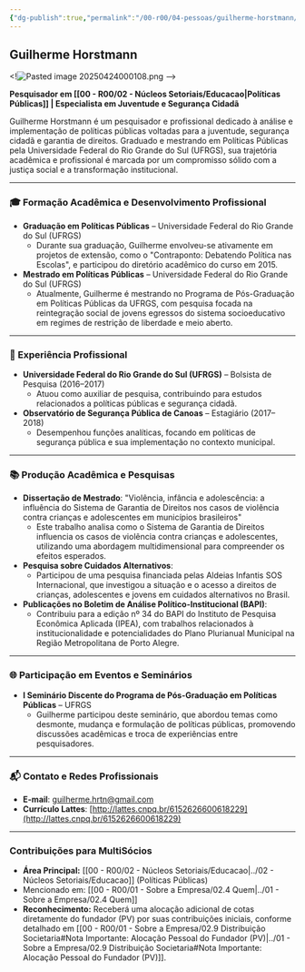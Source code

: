 ```yaml
---
{"dg-publish":true,"permalink":"/00-r00/04-pessoas/guilherme-horstmann/","tags":["person","profile","politicas-publicas","pesquisa","academia","educacao","seguranca"],"noteIcon":""}
---
```


## Guilherme Horstmann

<!![Pasted image 20250424000108.png](/img/user/00%20-%20R00/Pasted%20image%2020250424000108.png) -->

**Pesquisador em [[00 - R00/02 - Núcleos Setoriais/Educacao\|Políticas Públicas]] | Especialista em Juventude e Segurança Cidadã**

Guilherme Horstmann é um pesquisador e profissional dedicado à análise e implementação de políticas públicas voltadas para a juventude, segurança cidadã e garantia de direitos. Graduado e mestrando em Políticas Públicas pela Universidade Federal do Rio Grande do Sul (UFRGS), sua trajetória acadêmica e profissional é marcada por um compromisso sólido com a justiça social e a transformação institucional.

---

### 🎓 Formação Acadêmica e Desenvolvimento Profissional

*   **Graduação em Políticas Públicas** – Universidade Federal do Rio Grande do Sul (UFRGS)
    *   Durante sua graduação, Guilherme envolveu-se ativamente em projetos de extensão, como o "Contraponto: Debatendo Política nas Escolas", e participou do diretório acadêmico do curso em 2015.
*   **Mestrado em Políticas Públicas** – Universidade Federal do Rio Grande do Sul (UFRGS)
    *   Atualmente, Guilherme é mestrando no Programa de Pós-Graduação em Políticas Públicas da UFRGS, com pesquisa focada na reintegração social de jovens egressos do sistema socioeducativo em regimes de restrição de liberdade e meio aberto.

---

### 🏢 Experiência Profissional

*   **Universidade Federal do Rio Grande do Sul (UFRGS)** – Bolsista de Pesquisa (2016–2017)
    *   Atuou como auxiliar de pesquisa, contribuindo para estudos relacionados a políticas públicas e segurança cidadã.
*   **Observatório de Segurança Pública de Canoas** – Estagiário (2017–2018)
    *   Desempenhou funções analíticas, focando em políticas de segurança pública e sua implementação no contexto municipal.

---

### 📚 Produção Acadêmica e Pesquisas

*   **Dissertação de Mestrado**: "Violência, infância e adolescência: a influência do Sistema de Garantia de Direitos nos casos de violência contra crianças e adolescentes em municípios brasileiros"
    *   Este trabalho analisa como o Sistema de Garantia de Direitos influencia os casos de violência contra crianças e adolescentes, utilizando uma abordagem multidimensional para compreender os efeitos esperados.
*   **Pesquisa sobre Cuidados Alternativos**:
    *   Participou de uma pesquisa financiada pelas Aldeias Infantis SOS Internacional, que investigou a situação e o acesso a direitos de crianças, adolescentes e jovens em cuidados alternativos no Brasil.
*   **Publicações no Boletim de Análise Político-Institucional (BAPI)**:
    *   Contribuiu para a edição nº 34 do BAPI do Instituto de Pesquisa Econômica Aplicada (IPEA), com trabalhos relacionados à institucionalidade e potencialidades do Plano Plurianual Municipal na Região Metropolitana de Porto Alegre.

---

### 🌐 Participação em Eventos e Seminários

*   **I Seminário Discente do Programa de Pós-Graduação em Políticas Públicas** – UFRGS
    *   Guilherme participou deste seminário, que abordou temas como desmonte, mudança e formulação de políticas públicas, promovendo discussões acadêmicas e troca de experiências entre pesquisadores.

---

### 📬 Contato e Redes Profissionais

*   **E-mail**: [guilherme.hrtn@gmail.com](mailto:guilherme.hrtn@gmail.com)
*   **Currículo Lattes**: [http://lattes.cnpq.br/6152626600618229](http://lattes.cnpq.br/6152626600618229)

---

### Contribuições para MultiSócios
*   **Área Principal:** [[00 - R00/02 - Núcleos Setoriais/Educacao\|../02 - Núcleos Setoriais/Educacao]] (Políticas Públicas)
*   Mencionado em: [[00 - R00/01 - Sobre a Empresa/02.4 Quem\|../01 - Sobre a Empresa/02.4 Quem]]
*   **Reconhecimento:** Receberá uma alocação adicional de cotas diretamente do fundador (PV) por suas contribuições iniciais, conforme detalhado em [[00 - R00/01 - Sobre a Empresa/02.9 Distribuição Societaria#Nota Importante: Alocação Pessoal do Fundador (PV)\|../01 - Sobre a Empresa/02.9 Distribuição Societaria#Nota Importante: Alocação Pessoal do Fundador (PV)]].